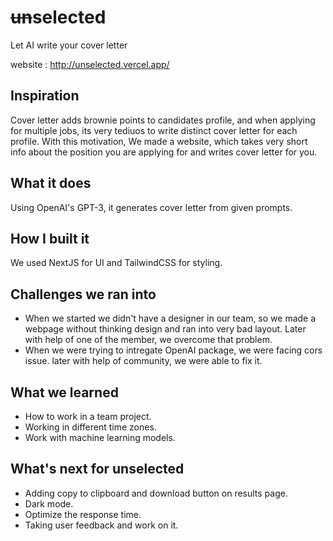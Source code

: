 # ~~un~~selected

Let AI write your cover letter

website : http://unselected.vercel.app/

## Inspiration

Cover letter adds brownie points to candidates profile, and when applying for multiple jobs, its very tediuos to write distinct cover letter for each profile. With this motivation, We made a website, which takes very short info about the position you are applying for and writes cover letter for you.

## What it does

Using OpenAI's GPT-3, it generates cover letter from given prompts.

## How I built it

We used NextJS for UI and TailwindCSS for styling.

## Challenges we ran into

- When we started we didn't have a designer in our team, so we made a webpage without thinking design and ran into very bad layout. Later with help of one of the member, we overcome that problem.
- When we were trying to intregate OpenAI package, we were facing cors issue. later with help of community, we were able to fix it.

## What we learned

- How to work in a team project.
- Working in different time zones.
- Work with machine learning models.

## What's next for unselected

- Adding copy to clipboard and download button on results page.
- Dark mode.
- Optimize the response time.
- Taking user feedback and work on it.
